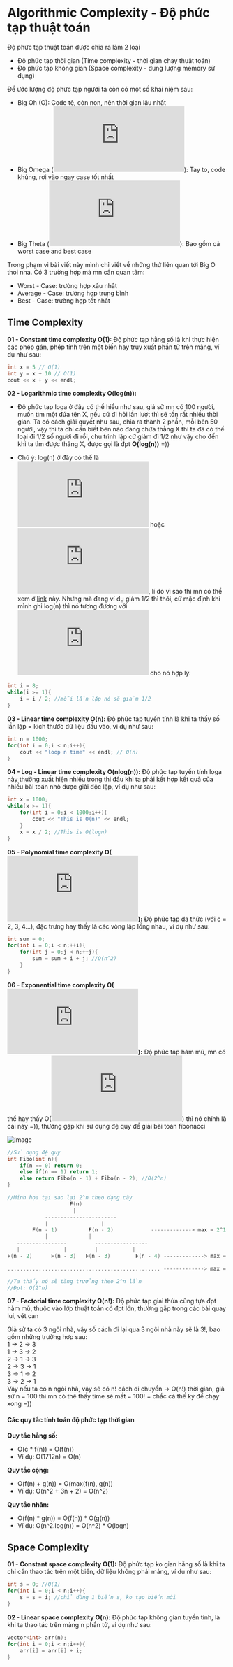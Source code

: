 # Algorithmic Complexity - Độ phức tạp thuật toán

Độ phức tạp thuật toán được chia ra làm 2 loại  
- Độ phức tạp thời gian (Time complexity - thời gian chạy thuật toán)
- Độ phức tạp không gian (Space complexity - dung lượng memory sử dụng)

Để ước lượng độ phức tạp người ta còn có một số khái niệm sau:
- Big Oh (O): Code tệ, còn non, nên thời gian lâu nhất
- Big Omega (![](https://latex.codecogs.com/gif.latex?%5COmega)): Tay to, code khủng, rơi vào ngay case tốt nhất
- Big Theta (![](https://latex.codecogs.com/gif.latex?%5CTheta)): Bao gồm cả worst case and best case

Trong phạm vi bài viết này mình chỉ viết về những thứ liên quan tới Big O thoi nha. Có 3 trường hợp mà mn cần quan tâm:
- Worst - Case: trường hợp xấu nhất
- Average - Case: trường hợp trung bình
- Best - Case: trường hợp tốt nhất

## Time Complexity

**01 - Constant time complexity O(1):** Độ phức tạp hằng số là khi thực hiện các phép gán, phép tính trên một biến hay truy xuất phần tử trên mảng, ví dụ như sau:

```c++
int x = 5 // O(1)
int y = x + 10 // O(1)
cout << x + y << endl;
```

**02 - Logarithmic time complexity O(log(n)):** 
- Độ phức tạp loga ở đây có thể hiểu như sau, giả sử mn có 100 người, muốn tìm một đứa tên X, nếu cứ đi hỏi lần lượt thì sẽ tốn rất nhiều thời gian. Ta có cách giải quyết như sau, chia ra thành 2 phần, mỗi bên 50 người, vậy thì ta chỉ cần biết bên nào đang chứa thằng X thì ta đã có thể loại đi 1/2 số người đi rồi, chu trình lặp cứ giảm đi 1/2 như vậy cho đến khi ta tìm được thằng X, được gọi là đpt **O(log(n))** =))  

- Chú ý: log(n) ở đây có thể là ![](https://latex.codecogs.com/gif.latex?%5Clog_%7B10%7Dn%5C) hoặc ![](https://latex.codecogs.com/gif.latex?%5Clog_%7B2%7Dn%5C), lí do vì sao thì mn có thể xem ở [link](https://stackoverflow.com/questions/20709267/big-o-notation-log-base-2-or-log-base-10) này. Nhưng mà đang ví dụ giảm 1/2 thì thôi, cứ mặc định khi mình ghi log(n) thì nó tương đương với ![](https://latex.codecogs.com/gif.latex?%5Clog_%7B2%7Dn%5C) cho nó hợp lý.

```c++
int i = 8;
while(i >= 1){
	i = i / 2; //mỗi lần lặp nó sẽ giảm 1/2
}
```

**03 - Linear time complexity O(n):** Độ phức tạp tuyến tính là khi ta thấy số lần lặp = kích thước dữ liệu đầu vào, ví dụ như sau:

```c++
int n = 1000;
for(int i = 0;i < n;i++){
	cout << "loop n time" << endl; // O(n)
}
```

**04 - Log - Linear time complexity O(nlog(n)):** Độ phức tạp tuyến tính loga này thường xuất hiện nhiều trong thi đấu khi ta phải kết hợp kết quả của nhiều bài toán nhỏ được giải độc lập, ví dụ như sau:

```c++
int x = 1000;
while(x >= 1){
	for(int i = 0;i < 1000;i++){
    	cout << "This is O(n)" << endl;
    }
	x = x / 2; //This is O(logn)
}
```

**05 - Polynomial time complexity O(![](https://latex.codecogs.com/gif.latex?n%5E%7Bc%7D)):** Độ phức tạp đa thức (với c = 2, 3, 4...), đặc trưng hay thấy là các vòng lặp lồng nhau, ví dụ như sau:

```c++
int sum = 0;
for(int i = 0;i < n;++i){
	for(int j = 0;j < n;++j){
		sum = sum + i + j; //O(n^2)
    }
}
```

**06 - Exponential time complexity O(![](https://latex.codecogs.com/gif.latex?c%5E%7Bn%7D)):** Độ phức tạp hàm mũ, mn có thể hay thấy O(![](https://latex.codecogs.com/gif.latex?2%5E%7Bn%7D)) thì nó chính là cái này =)), thường gặp khi sử dụng đệ quy để giải bài toán fibonacci

![image](https://user-images.githubusercontent.com/43443323/88563277-018fee80-d05c-11ea-99b8-602f54263360.png)

```c++
//Sử dụng đệ quy
int Fibo(int n){
	if(n == 0) return 0;
    else if(n == 1) return 1;
    else return Fibo(n - 1) + Fibo(n - 2); //O(2^n)
}

//Minh họa tại sao lại 2^n theo dạng cây
					F(n)
                     |
            -----------------------
            |		          |
        F(n - 1)	      F(n - 2)            -------------> max = 2^1
            |			  |
   ----------------         -----------------
   |	          |         |		    |
F(n - 2)      F(n - 3)   F(n - 3)        F(n - 4) -------------> max = 2^2

................................................. -------------> max = 2^n

//Ta thấy nó sẽ tăng trưởng theo 2^n lần
//Đpt: O(2^n)
```

**07 - Factorial time complexity O(n!):** Độ phức tạp giai thừa cũng tựa đpt hàm mũ, thuộc vào lớp thuật toán có đpt lớn, thường gặp trong các bài quay lui, vét cạn

Giả sử ta có 3 ngôi nhà, vậy số cách đi lại qua 3 ngôi nhà này sẽ là 3!, bao gồm những trường hợp sau:  
1 -> 2 -> 3  
1 -> 3 -> 2  
2 -> 1 -> 3  
2 -> 3 -> 1  
3 -> 1 -> 2  
3 -> 2 -> 1  
Vậy nếu ta có n ngôi nhà, vậy sẽ có n! cách di chuyển -> O(n!) thời gian, giả sử n = 100 thì mn có thê thấy time sẽ mất = 100! = chắc cả thế kỷ để chạy xong =))

#### Các quy tắc tính toán độ phức tạp thời gian
**Quy tắc hằng số:**
- O(c * f(n)) = O(f(n))
- Ví dụ: O(1712n) = O(n)

**Quy tắc cộng:**
- O(f(n) + g(n)) = O(max(f(n), g(n))
- Ví dụ: O(n^2 + 3n + 2) = O(n^2)

**Quy tắc nhân:**
- O(f(n) * g(n)) = O(f(n)) * O(g(n))
- Ví dụ: O(n^2.log(n)) = O(n^2) * O(logn)

## Space Complexity
**01 - Constant space complexity O(1):** Độ phức tạp ko gian hằng số là khi ta chỉ cần thao tác trên một biến, dữ liệu không phải mảng, ví dụ như sau:

```c++
int s = 0; //O(1)
for(int i = 0;i < n;i++){
	s = s + i; //chỉ dùng 1 biến s, ko tạo biến mới
}
```

**02 - Linear space complexity O(n):** Độ phức tạp không gian tuyến tính, là khi ta thao tác trên mảng n phần tử, ví dụ như sau:

```c++
vector<int> arr(n);
for(int i = 0;i < n;i++){
	arr[i] = arr[i] + i;
}
```
